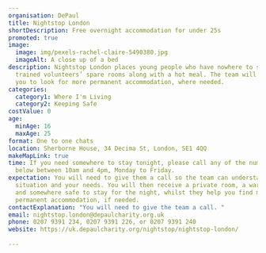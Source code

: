 ```yaml
---
organisation: DePaul
title: Nightstop London
shortDescription: Free overnight accommodation for under 25s
promoted: true
image:
  image: img/pexels-rachel-claire-5490380.jpg
  imageAlt: A close up of a bed
description: Nightstop London places young people who have nowhere to stay in
  trained volunteers’ spare rooms along with a hot meal. The team will also help
  you to look for more permanent accommodation, where needed.
categories:
  category1: Where I'm Living
  category2: Keeping Safe
costValue: 0
age:
  minAge: 16
  maxAge: 25
format: One to one chats
location: Sherborne House, 34 Decima St, London, SE1 4QQ
makeMapLink: true
time: If you need somewhere to stay tonight, please call any of the numbers
  below between 10am and 4pm, Monday to Friday.
expectation: You will need to give them a call so the team can understand your
  situation and your needs. You will then receive a private room, a warm meal
  and somewhere safe to stay for the night, whilst they help you find more
  permanent accommodation, if needed.
contactExplanation: "You will need to give the team a call. "
email: nightstop.london@depaulcharity.org.uk
phone: 0207 9391 234, 0207 9391 226, or 0207 9391 240
website: https://uk.depaulcharity.org/nightstop/nightstop-london/
 
---
```

